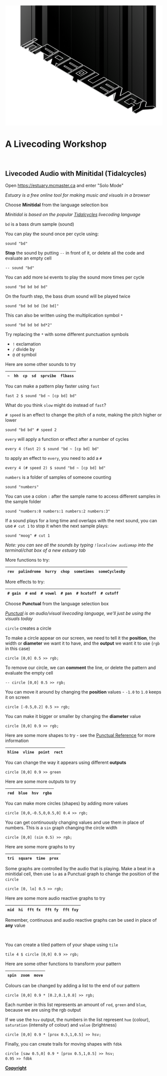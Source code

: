 !['inFREQUENCY Banner](assets/images/inf1.png)

# A Livecoding Workshop

&nbsp;

## Livecoded Audio with Minitidal (Tidalcycles)

Open https://estuary.mcmaster.ca and enter "Solo Mode"

*Estuary is a free online tool for making music and visuals in a browser*

Choose **Minitidal** from the language selection box

*Minitidal is based on the popular [Tidalcycles](https://tidalcycles.org/) livecoding language*

`bd` is a bass drum sample (sound)

You can play the sound once per cycle using:

```
sound "bd"
```

**Stop** the sound by putting `--` in front of it, or delete all the code and evaluate an empty cell

```
-- sound "bd"
```

You can add more `bd` events to play the sound more times per cycle

```
sound "bd bd bd bd"
```

On the fourth step, the bass drum sound will be played twice

```
sound "bd bd bd [bd bd]"
```

This can also be written using the multiplication symbol `*`

```
sound "bd bd bd bd*2"
```

Try replacing the `*` with some different punctuation symbols

 - `!` exclamation
 - `/` divide by
 - `@` *at* symbol

Here are some other sounds to try

| `~` | `hh` | `cp` | `sd` | `sprvibe` | `flbass` |
|-----|------|------|------|-----------|----------|

You can make a pattern play faster using `fast`

```
fast 2 $ sound "bd ~ [cp bd] bd"
```

What do you think `slow` might do instead of `fast`?

`# speed` is an effect to change the pitch of a note, making the pitch higher or lower

```
sound "bd bd" # speed 2
```

`every` will apply a function or effect after a number of cycles

```
every 4 (fast 2) $ sound "bd ~ [cp bd] bd"
```

to apply an effect to `every`, you need to add a `#`

```
every 4 (# speed 2) $ sound "bd ~ [cp bd] bd"
```

`numbers` is a folder of samples of someone counting

```
sound "numbers"
```

You can use a colon `:` after the sample name to access different samples in the sample folder

```
sound "numbers:0 numbers:1 numbers:2 numbers:3"
```

If a sound plays for a long time and overlaps with the next sound, you can use `# cut 1` to stop it when the next sample plays:

```
sound "moog" # cut 1
```

*Note: you can see all the sounds by typing `!localview audiomap` into the terminal/chat box of a new estuary tab*

More functions to try:

| `rev` | `palindrome` | `hurry` | `chop` | `sometimes` | `someCyclesBy` |
|-------|--------------|---------|--------|-------------|--------------|

More effects to try:

| `# gain` | `# end` | `# vowel` | `# pan` | `# hcutoff` | `# cutoff` |
|----------|---------|-----------|---------|-------------|------------|


Choose **Punctual** from the language selection box

*[Punctual](https://github.com/dktr0/Punctual) is an audio/visual livecoding language, we'll just be using the visuals today*

`circle` creates a circle

To make a circle appear on our screen, we need to tell it the **position**, the width or **diameter** we want it to have, and the **output** we want it to use (`rgb` in this case)

```
circle [0,0] 0.5 >> rgb;
```

To remove our circle, we can **comment** the line, or delete the pattern and evaluate the empty cell

```
-- circle [0,0] 0.5 >> rgb;
```

You can move it around by changing the **position** values - `-1.0` to `1.0` keeps it on screen

```
circle [-0.5,0.2] 0.5 >> rgb;
```

You can make it bigger or smaller by changing the **diameter** value

```
circle [0,0] 0.9 >> rgb;
```

Here are some more shapes to try - see the [Punctual Reference](https://github.com/dktr0/Punctual/blob/main/REFERENCE.md) for more information

| `hline` | `vline` | `point` | `rect` |
|---------|---------|---------|--------|

You can change the way it appears using different **outputs**

```
circle [0,0] 0.9 >> green
```

Here are some more outputs to try

| `red` | `blue` | `hsv` | `rgba` |
|---------|--------|-------|--------|


You can make more circles (shapes) by adding more values
```
circle [0,0,-0.5,0,0.5,0] 0.4 >> rgb;
```

You can get continuously changing values and use them in place of numbers. This is a `sin` graph changing the circle width

```
circle [0,0] (sin 0.5) >> rgb;
```

Here are some more graphs to try

| `tri` | `square` | `time` | `prox` |
|-------|----------|--------|--------|


Some graphs are controlled by the audio that is playing. Make a beat in a minitidal cell, then use `lo` as a Punctual graph to change the position of the `circle`

```
circle [0, lo] 0.5 >> rgb;
```

Here are some more audio reactive graphs to try

| `mid` | `hi` | `fft fx` | `fft fy` | `fft fxy` |
|-------|------|----------|----------|-----------|

Remember, continuous and audio reactive graphs can be used in place of **any** value

&nbsp;

You can create a tiled pattern of your shape using `tile`

```
tile 4 $ circle [0,0] 0.9 >> rgb;
```

Here are some other functions to transform your pattern

| `spin` | `zoom` | `move` |
|--------|--------|--------|


Colours can be changed by adding a list to the end of our pattern

```
circle [0,0] 0.9 * [0.2,0.1,0.8] >> rgb;
```

Each number in this list represents an amount of `red`, `green` and `blue`, because we are using the rgb output

If we use the `hsv` output, the numbers in the list represent `hue` (colour), `saturation` (intensity of colour) and `value` (brightness)

```
circle [0,0] 0.9 * [prox 0.5,1,0.5] >> hsv;
```

Finally, you can create trails for moving shapes with `fdbk`

```
circle [saw 0.5,0] 0.9 * [prox 0.5,1,0.5] >> hsv;
0.95 >> fdbk
```

**[Copyright](COPYRIGHT.md)**
